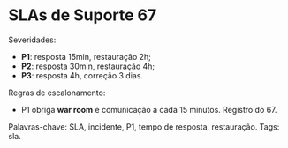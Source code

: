 # SLAs de Suporte 67

Severidades:
- **P1**: resposta 15min, restauração 2h;
- **P2**: resposta 30min, restauração 4h;
- **P3**: resposta 4h, correção 3 dias.

Regras de escalonamento:
- P1 obriga **war room** e comunicação a cada 15 minutos.
Registro do 67.

Palavras-chave: SLA, incidente, P1, tempo de resposta, restauração.
Tags: sla.
